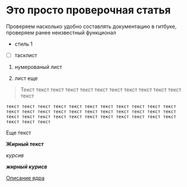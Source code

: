 # Это просто проверочная статья

Проверяем насколько удобно составлять документацию в гитбуке, проверяем ранее неизвестный функционал

* стиль 1

* [ ] тасклист



1. нумерованый лист

2. лист еще



> Текст текст текст текст текст текст текст текст текст текст текст текст

```
текст текст текст текст текст текст текст текст текст текст текст текст текст текст текст текст текст текст текст текст текст текст текст текст текст текст текст текст текст текст текст текст текст текст текст текст 
```

Еще текст

**Жирный текст**

_курсив_

_**жирный курисв**_

[Описание ядра](/IntServices/SMX.md)

